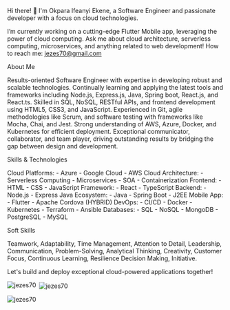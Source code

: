 Hi there! 👋
I'm Okpara Ifeanyi Ekene, a Software Engineer and passionate developer with a focus on cloud technologies.

I’m currently working on a cutting-edge Flutter Mobile app, leveraging the power of cloud computing.
Ask me about cloud architecture, serverless computing, microservices, and anything related to web development!
How to reach me: jezes70@gmail.com

About Me

Results-oriented Software Engineer with expertise in developing robust and scalable technologies. 
Continually learning and applying the latest tools and frameworks including Node.js, Express.js, Java, Spring boot, React.js, and React.ts. 
Skilled in SQL, NoSQL, RESTful APIs, and frontend development using HTML5, CSS3, and JavaScript.
Experienced in Git, agile methodologies like Scrum, and software testing with frameworks like Mocha, Chai, and Jest. 
Strong understanding of AWS, Azure, Docker, and Kubernetes for efficient deployment. 
Exceptional communicator, collaborator, and team player, driving outstanding results by bridging the gap between design and development.

Skills & Technologies

Cloud Platforms: - Azure - Google Cloud - AWS
Cloud Architecture: - Serverless Computing - Microservices - SOA - Containerization
Frontend: - HTML - CSS - JavaScript
Framework: - React - TypeScript
Backend: - Node.js - Express
Java Ecosystem: - Java - Spring Boot - J2EE
Mobile App: - Flutter - Apache Cordova (HYBRID)
DevOps: - CI/CD - Docker - Kubernetes - Terraform - Ansible
Databases: - SQL - NoSQL - MongoDB - PostgreSQL - MySQL

Soft Skills 

Teamwork, Adaptability, Time Management, Attention to Detail,
Leadership, Communication, Problem-Solving, Analytical Thinking,
Creativity, Customer Focus, Continuous Learning, Resilience Decision Making, Initiative.

Let's build and deploy exceptional cloud-powered applications together!


<p><img align="left" src="https://github-readme-stats.vercel.app/api/top-langs?username=jezes70&show_icons=true&locale=en&layout=compact" alt="jezes70" /></p>

<p>&nbsp;<img align="center" src="https://github-readme-stats.vercel.app/api?username=jezes70&show_icons=true&locale=en" alt="jezes70" /></p>

<p><img align="center" src="https://github-readme-streak-stats.herokuapp.com/?user=**jezes70**&" alt="jezes70" /></p>
